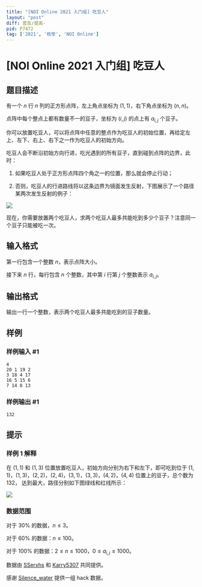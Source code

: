 ```yaml
---
title: "[NOI Online 2021 入门组] 吃豆人"
layout: "post"
diff: 普及/提高-
pid: P7472
tag: ['2021', '枚举', 'NOI Online']
---
```

# [NOI Online 2021 入门组] 吃豆人
## 题目描述

有一个 $n$ 行 $n$ 列的正方形点阵，左上角点坐标为 $(1, 1)$，右下角点坐标为 $(n, n)$。

点阵中每个整点上都有数量不一的豆子，坐标为 $(i, j)$ 的点上有 $a_{i,j}$ 个豆子。

你可以放置吃豆人，可以将点阵中任意的整点作为吃豆人的初始位置，再给定左上、左下、右上、右下之一作为吃豆人的初始方向。

吃豆人会不断沿初始方向行进，吃光遇到的所有豆子，直到碰到点阵的边界，此时：

1. 如果吃豆人处于正方形点阵四个角之一的位置，那么就会停止行动；

2. 否则，吃豆人的行进路线将以这条边界为镜面发生反射，下图展示了一个路径某两次发生反射的例子：

![](https://cdn.luogu.com.cn/upload/image_hosting/6tji95nq.png)

现在，你需要放置两个吃豆人，求两个吃豆人最多共能吃到多少个豆子？注意同一个豆子只能被吃一次。

## 输入格式

第一行包含一个整数 $n$，表示点阵大小。

接下来 $n$ 行，每行包含 $n$ 个整数，其中第 $i$ 行第 $j$ 个整数表示 $a_{i,j}$。

## 输出格式

输出一行一个整数，表示两个吃豆人最多共能吃到的豆子数量。
## 样例

### 样例输入 #1
```
4
20 1 19 2
3 18 4 17
16 5 15 6
7 14 8 13
```
### 样例输出 #1
```
132
```
## 提示

### 样例 1 解释

在 $(1, 1)$ 和 $(1, 3)$ 位置放置吃豆人，初始方向分别为右下和左下，即可吃到位于
$(1, 1)$，$(1, 3)$，$(2, 2)$，$(2, 4)$，$(3, 1)$，$(3, 3)$，$(4, 2)$，$(4, 4)$ 位置上的豆子，总个数为 $132$，
达到最大，路径分别如下图绿线和红线所示：

![](https://cdn.luogu.com.cn/upload/image_hosting/1axaad1b.png)

### 数据范围

对于 $30\%$ 的数据，$n\leq 3$。

对于 $60\%$ 的数据：$n\leq 100$。

对于 $100\%$ 的数据：$2\leq n\leq 1000$，$0\leq a_{i,j}\leq 1000$。

数据由 [SSerxhs](https://www.luogu.com.cn/user/29826) 和 [Karry5307](https://www.luogu.com.cn/user/60990) 共同提供。

感谢 [Silence_water](https://www.luogu.com.cn/user/338630) 提供一组 hack 数据。
